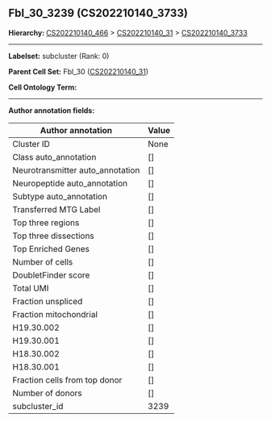 ## Fbl_30_3239 (CS202210140_3733)
<b>Hierarchy: </b>
[CS202210140_466](https://purl.brain-bican.org/taxonomy/CS202210140#CS202210140_466) >
[CS202210140_31](https://purl.brain-bican.org/taxonomy/CS202210140#CS202210140_31) >
[CS202210140_3733](https://purl.brain-bican.org/taxonomy/CS202210140#CS202210140_3733)

---


**Labelset:** subcluster (Rank: 0)

**Parent Cell Set:** Fbl_30 ([CS202210140_31](https://purl.brain-bican.org/taxonomy/CS202210140#CS202210140_31))



**Cell Ontology Term:** 

[MARKER GENES.]: #


---

[TRANSFERRED ANNOTATIONS.]: #


[AUTHOR ANNOTATION FIELDS.]: #


**Author annotation fields:**

| Author annotation | Value |
|-------------------|-------|
|Cluster ID|None|
|Class auto_annotation|[]|
|Neurotransmitter auto_annotation|[]|
|Neuropeptide auto_annotation|[]|
|Subtype auto_annotation|[]|
|Transferred MTG Label|[]|
|Top three regions|[]|
|Top three dissections|[]|
|Top Enriched Genes|[]|
|Number of cells|[]|
|DoubletFinder score|[]|
|Total UMI|[]|
|Fraction unspliced|[]|
|Fraction mitochondrial|[]|
|H19.30.002|[]|
|H19.30.001|[]|
|H18.30.002|[]|
|H18.30.001|[]|
|Fraction cells from top donor|[]|
|Number of donors|[]|
|subcluster_id|3239|
